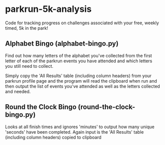 # parkrun-5k-analysis

Code for tracking progress on challenges associated with your free, weekly timed, 5k in the park!


## Alphabet Bingo (alphabet-bingo.py)
Find out how many letters of the alphabet you've collected from the first letter of each of the parkrun events you have attended and which letters you still need to collect.

Simply copy the 'All Results' table (including column headers) from your parkrun profile page and the program will read the clipboard when run and then output the list of events you've attended as well as the letters collected and needed.

## Round the Clock Bingo (round-the-clock-bingo.py)
Looks at all finish times and ignores 'minutes' to output how many unique 'seconds' have been completed. Again input is the 'All Results' table (including column headers) copied to clipboard
